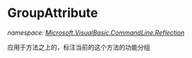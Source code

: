 ﻿# GroupAttribute
_namespace: [Microsoft.VisualBasic.CommandLine.Reflection](./index.md)_

应用于方法之上的，标注当前的这个方法的功能分组




